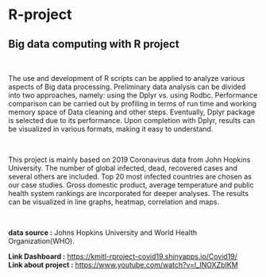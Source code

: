 # R-project
<b><h2> Big data computing with R project </h2></b><br>
<p>    The  use  and  development  of  R  scripts  can  be  applied  to  analyze  various  aspects  of  Big  data processing. Preliminary data analysis can be divided into two approaches, namely: using the Dplyr vs. using Rodbc. Performance comparison can be carried out by profiling in terms of run time and working memory  space  of  Data  cleaning  and  other  steps.  Eventually,  Dplyr  package  is  selected  due  to  its performance. Upon completion with Dplyr, results can be visualized in various formats, making it easy to understand.</p><br> 
<p>    This  project  is  mainly  based  on  2019  Coronavirus  data  from  John  Hopkins  University.  The number of global infected, dead, recovered cases and several others are included. Top 20 most infected countries are chosen as our case studies. Gross domestic product, average temperature and public health system  rankings  are  incorporated  for  deeper  analyses.  The  results  can  be  visualized  in  line  graphs, heatmap, correlation and maps. </p><br>

<b>data source :</b> Johns Hopkins University and World Health Organization(WHO). <br>
    
<b>Link Dashboard :</b>  https://kmitl-rproject-covid19.shinyapps.io/Covid19/ <br>
<b>Link about project :</b>  https://www.youtube.com/watch?v=l_INOXZbIKM
